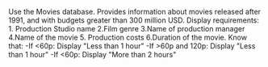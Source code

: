 Use the Movies database. Provides information about movies released after 1991, and with budgets greater than 300 million USD. Display requirements:
     1. Production Studio name
     2.Film genre 
     3.Name of production manager
     4.Name of the movie
     5. Production costs
     6.Duration of the movie. Know that:
         -If <60p: Display "Less than 1 hour"
         -If >60p and 120p: Display "Less than 1 hour"
         -If <60p: Display "More than 2 hours"
